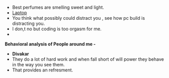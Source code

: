 - Best perfumes are smelling sweet and light.
- [Laptop](Laptop.md)
- You think what possibly could distract you , see how pc build is distracting you.
- I don,t no but coding is too orgasm for me.
- 




**Behavioral analysis of People around me -**
- **Divakar**
- They do a lot of hard work and when fall short of will power they behave in the way you see them.
- That provides an refresment.


